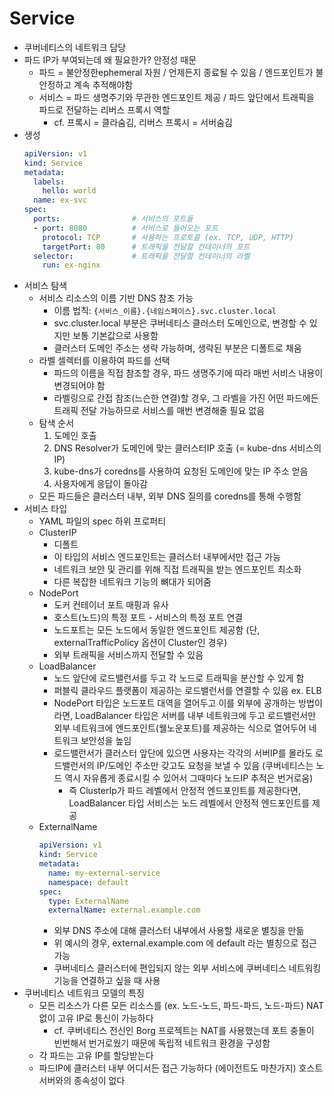 # Service
- 쿠버네티스의 네트워크 담당
- 파드 IP가 부여되는데 왜 필요한가? 안정성 때문
    * 파드 = 불안정한ephemeral 자원 / 언제든지 종료될 수 있음 / 엔드포인트가 불안정하고 계속 추적해야함
    * 서비스 = 파드 생명주기와 무관한 엔드포인트 제공 / 파드 앞단에서 트래픽을 파드로 전달하는 리버스 프록시 역할
        + cf. 프록시 = 클라숨김, 리버스 프록시 = 서버숨김
- 생성
    ```yaml
    apiVersion: v1
    kind: Service
    metadata:
      labels:
        hello: world
      name: ex-svc
    spec:
      ports:                # 서비스의 포트들
      - port: 8080          # 서비스로 들어오는 포트
        protocol: TCP       # 사용하는 프로토콜 (ex. TCP, UDP, HTTP)
        targetPort: 80      # 트래픽을 전달할 컨테이너의 포트
      selector:             # 트래픽을 전달할 컨테이너의 라벨
        run: ex-nginx
    ```
- 서비스 탐색
    * 서비스 리소스의 이름 기반 DNS 참조 가능
        + 이름 법칙: `{서비스_이름}.{네임스페이스}.svc.cluster.local`
        + svc.cluster.local 부분은 쿠버네티스 클러스터 도메인으로, 변경할 수 있지만 보통 기본값으로 사용함
        + 클러스터 도메인 주소는 생략 가능하며, 생략된 부분은 디폴트로 채움
    * 라벨 셀렉터를 이용하여 파드를 선택
        + 파드의 이름을 직접 참조할 경우, 파드 생명주기에 따라 매번 서비스 내용이 변경되어야 함
        + 라벨링으로 간접 참조(느슨한 연결)할 경우, 그 라벨을 가진 어떤 파드에든 트래픽 전달 가능하므로 서비스를 매번 변경해줄 필요 없음
    * 탐색 순서
        1. 도메인 호출
        2. DNS Resolver가 도메인에 맞는 클러스터IP 호출 (= kube-dns 서비스의 IP)
        3. kube-dns가 coredns를 사용하여 요청된 도메인에 맞는 IP 주소 얻음
        4. 사용자에게 응답이 돌아감
    * 모든 파드들은 클러스터 내부, 외부 DNS 질의를 coredns를 통해 수행함
- 서비스 타입
    * YAML 파일의 spec 하위 프로퍼티
    * ClusterIP
        + 디폴트
        + 이 타입의 서비스 엔드포인트는 클러스터 내부에서만 접근 가능
        + 네트워크 보안 및 관리를 위해 직접 트래픽을 받는 엔드포인트 최소화
        + 다른 복잡한 네트워크 기능의 뼈대가 되어줌
    * NodePort
        + 도커 컨테이너 포트 매핑과 유사
        + 호스트(노드)의 특정 포트 - 서비스의 특정 포트 연결
        + 노드포트는 모든 노드에서 동일한 엔드포인트 제공함 (단, externalTrafficPolicy 옵션이 Cluster인 경우)
        + 외부 트래픽을 서비스까지 전달할 수 있음
    * LoadBalancer
        + 노드 앞단에 로드밸런서를 두고 각 노드로 트래픽을 분산할 수 있게 함
        + 퍼블릭 클라우드 플랫폼이 제공하는 로드밸런서를 연결할 수 있음 ex. ELB
        + NodePort 타입은 노드포트 대역을 열어두고 이를 외부에 공개하는 방법이라면, LoadBalancer 타입은 서버를 내부 네트워크에 두고 로드밸런서만 외부 네트워크에 엔드포인트(웰노운포트)를 제공하는 식으로 열어두어 네트워크 보안성을 높임
        + 로드밸런서가 클러스터 앞단에 있으면 사용자는 각각의 서버IP를 몰라도 로드밸런서의 IP/도메인 주소만 갖고도 요청을 보낼 수 있음 (쿠버네티스는 노드 역시 자유롭게 종료시킬 수 있어서 그때마다 노드IP 추적은 번거로움)
            - 즉 ClusterIp가 파드 레벨에서 안정적 엔드포인트를 제공한다면, LoadBalancer 타입 서비스는 노드 레벨에서 안정적 엔드포인트를 제공
    * ExternalName
        ```yaml
        apiVersion: v1
        kind: Service
        metadata:
          name: my-external-service
          namespace: default
        spec:
          type: ExternalName
          externalName: external.example.com
        ``` 
        + 외부 DNS 주소에 대해 클러스터 내부에서 사용할 새로운 별칭을 만듦
        + 위 예시의 경우, external.example.com 에 default 라는 별칭으로 접근 가능
        + 쿠버네티스 클러스터에 편입되지 않는 외부 서비스에 쿠버네티스 네트워킹 기능을 연결하고 싶을 때 사용
- 쿠버네티스 네트워크 모델의 특징
    * 모든 리소스가 다른 모든 리소스를 (ex. 노드-노드, 파드-파드, 노드-파드) NAT 없이 고유 IP로 통신이 가능하다
        + cf. 쿠버네티스 전신인 Borg 프로젝트는 NAT를 사용했는데 포트 충돌이 빈번해서 번거로웠기 때문에 독립적 네트워크 환경을 구성함
    * 각 파드는 고유 IP를 할당받는다
    * 파드IP에 클러스터 내부 어디서든 접근 가능하다 (에이전트도 마찬가지) 호스트 서버와의 종속성이 없다